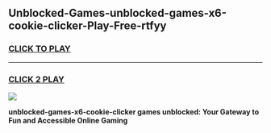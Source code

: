 
## Unblocked-Games-unblocked-games-x6-cookie-clicker-Play-Free-rtfyy
<h3>
<a href="https://premium76.site?title=unblocked-games-x6-cookie-clicker&ref=19M">CLICK TO PLAY</a></h3>
<hr>

<h3>
<a href="https://premium76.site?title=unblocked-games-x6-cookie-clicker&ref=19M">CLICK 2 PLAY</a>
  
</h3>

<a href="https://premium76.site?title=unblocked-games-x6-cookie-clicker&ref=19M"><img src="https://clearcache.store/games.png"></a>


**unblocked-games-x6-cookie-clicker games unblocked: Your Gateway to Fun and Accessible Online Gaming**

